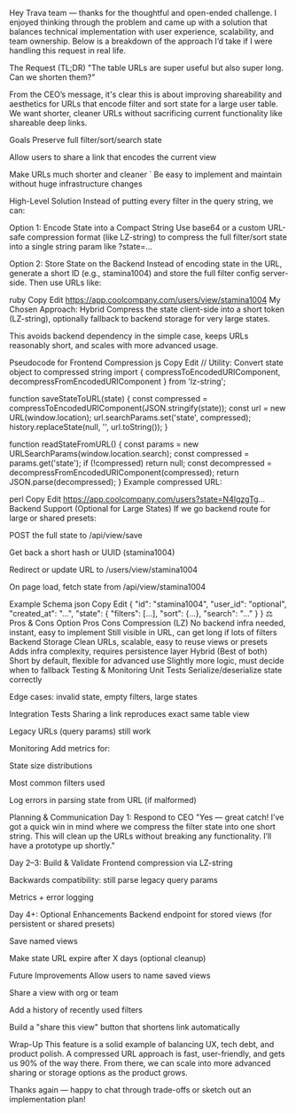 Hey Trava team — thanks for the thoughtful and open-ended challenge. I enjoyed thinking through the problem and came up with a solution that balances technical implementation with user experience, scalability, and team ownership. Below is a breakdown of the approach I’d take if I were handling this request in real life.

The Request (TL;DR)
"The table URLs are super useful but also super long. Can we shorten them?"

From the CEO’s message, it's clear this is about improving shareability and aesthetics for URLs that encode filter and sort state for a large user table. We want shorter, cleaner URLs without sacrificing current functionality like shareable deep links.

Goals
Preserve full filter/sort/search state

Allow users to share a link that encodes the current view

Make URLs much shorter and cleaner
`
Be easy to implement and maintain without huge infrastructure changes

High-Level Solution
Instead of putting every filter in the query string, we can:

Option 1: Encode State into a Compact String
Use base64 or a custom URL-safe compression format (like LZ-string) to compress the full filter/sort state into a single string param like ?state=...

Option 2: Store State on the Backend
Instead of encoding state in the URL, generate a short ID (e.g., stamina1004) and store the full filter config server-side. Then use URLs like:

ruby
Copy
Edit
https://app.coolcompany.com/users/view/stamina1004
My Chosen Approach: Hybrid
Compress the state client-side into a short token (LZ-string), optionally fallback to backend storage for very large states.

This avoids backend dependency in the simple case, keeps URLs reasonably short, and scales with more advanced usage.

Pseudocode for Frontend Compression
js
Copy
Edit
// Utility: Convert state object to compressed string
import { compressToEncodedURIComponent, decompressFromEncodedURIComponent } from 'lz-string';

function saveStateToURL(state) {
  const compressed = compressToEncodedURIComponent(JSON.stringify(state));
  const url = new URL(window.location);
  url.searchParams.set('state', compressed);
  history.replaceState(null, '', url.toString());
}

function readStateFromURL() {
  const params = new URLSearchParams(window.location.search);
  const compressed = params.get('state');
  if (!compressed) return null;
  const decompressed = decompressFromEncodedURIComponent(compressed);
  return JSON.parse(decompressed);
}
Example compressed URL:

perl
Copy
Edit
https://app.coolcompany.com/users?state=N4IgzgTg...
Backend Support (Optional for Large States)
If we go backend route for large or shared presets:

POST the full state to /api/view/save

Get back a short hash or UUID (stamina1004)

Redirect or update URL to /users/view/stamina1004

On page load, fetch state from /api/view/stamina1004

Example Schema
json
Copy
Edit
{
  "id": "stamina1004",
  "user_id": "optional",
  "created_at": "...",
  "state": {
    "filters": [...],
    "sort": {...},
    "search": "..."
  }
}
⚖️ Pros & Cons
Option	Pros	Cons
Compression (LZ)	No backend infra needed, instant, easy to implement	Still visible in URL, can get long if lots of filters
Backend Storage	Clean URLs, scalable, easy to reuse views or presets	Adds infra complexity, requires persistence layer
Hybrid (Best of both)	Short by default, flexible for advanced use	Slightly more logic, must decide when to fallback
Testing & Monitoring
Unit Tests
Serialize/deserialize state correctly

Edge cases: invalid state, empty filters, large states

Integration Tests
Sharing a link reproduces exact same table view

Legacy URLs (query params) still work

Monitoring
Add metrics for:

State size distributions

Most common filters used

Log errors in parsing state from URL (if malformed)

Planning & Communication
Day 1: Respond to CEO
"Yes — great catch! I’ve got a quick win in mind where we compress the filter state into one short string. This will clean up the URLs without breaking any functionality. I’ll have a prototype up shortly."

Day 2–3: Build & Validate
Frontend compression via LZ-string

Backwards compatibility: still parse legacy query params

Metrics + error logging

Day 4+: Optional Enhancements
Backend endpoint for stored views (for persistent or shared presets)

Save named views

Make state URL expire after X days (optional cleanup)

Future Improvements
Allow users to name saved views

Share a view with org or team

Add a history of recently used filters

Build a "share this view" button that shortens link automatically

Wrap-Up
This feature is a solid example of balancing UX, tech debt, and product polish. A compressed URL approach is fast, user-friendly, and gets us 90% of the way there. From there, we can scale into more advanced sharing or storage options as the product grows.

Thanks again — happy to chat through trade-offs or sketch out an implementation plan!

